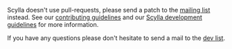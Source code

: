 Scylla doesn't use pull-requests, please send a patch to the [mailing list](mailto:scylladb-dev@googlegroups.com) instead.
See our [contributing guidelines](../CONTRIBUTING.md) and our [Scylla development guidelines](../HACKING.md) for more information.

If you have any questions please don't hesitate to send a mail to the [dev list](mailto:scylladb-dev@googlegroups.com).

